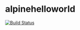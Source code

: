 # alpinehelloworld

[![Build Status](https://a586-185-116-129-161.ngrok-free.app/buildStatus/icon?job=Deployment)](https://a586-185-116-129-161.ngrok-free.app/job/Deployment/)

